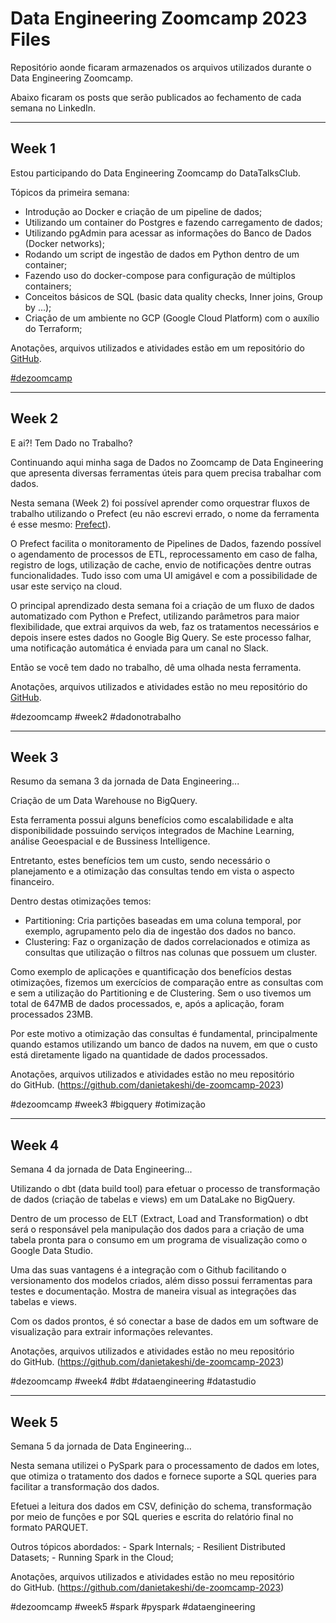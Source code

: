 # Data Engineering Zoomcamp 2023 Files

Repositório aonde ficaram armazenados os arquivos utilizados durante o Data Engineering Zoomcamp.

Abaixo ficaram os posts que serão publicados ao fechamento de cada semana no LinkedIn.

---

## Week 1

Estou participando do Data Engineering Zoomcamp do DataTalksClub.

Tópicos da primeira semana:
- Introdução ao Docker e criação de um pipeline de dados;
- Utilizando um container do Postgres e fazendo carregamento de dados;
- Utilizando pgAdmin para acessar as informações do Banco de Dados (Docker networks);
- Rodando um script de ingestão de dados em Python dentro de um container;
- Fazendo uso do docker-compose para configuração de múltiplos containers;
- Conceitos básicos de SQL (basic data quality checks, Inner joins, Group by ...);
- Criação de um ambiente no GCP (Google Cloud Platform) com o auxílio do Terraform;

Anotações, arquivos utilizados e atividades estão em um repositório do [GitHub](https://github.com/danietakeshi/de-zoomcamp-2023).

[#dezoomcamp](https://www.linkedin.com/posts/daniel-takeshi-martins-a62259aa_python-sql-dataengineering-activity-7024192540534841344-FYmU?utm_source=share&utm_medium=member_desktop)

---

## Week 2

E ai?! Tem Dado no Trabalho?

Continuando aqui minha saga de Dados no Zoomcamp de Data Engineering que apresenta diversas ferramentas úteis para quem precisa trabalhar com dados.

Nesta semana (Week 2) foi possível aprender como orquestrar fluxos de trabalho utilizando o Prefect (eu não escrevi errado, o nome da ferramenta é esse mesmo: [Prefect](https://www.prefect.io/)).

O Prefect facilita o monitoramento de Pipelines de Dados, fazendo possível o agendamento de processos de ETL, reprocessamento em caso de falha, registro de logs, utilização de cache, envio de notificações dentre outras funcionalidades. Tudo isso com uma UI amigável e com a possibilidade de usar este serviço na cloud.

O principal aprendizado desta semana foi a criação de um fluxo de dados automatizado com Python e Prefect, utilizando parâmetros para maior flexibilidade, que extrai arquivos da web, faz os tratamentos necessários e depois insere estes dados no Google Big Query. Se este processo falhar, uma notificação automática é enviada para um canal no Slack.

Então se você tem dado no trabalho, dê uma olhada nesta ferramenta.

Anotações, arquivos utilizados e atividades estão no meu repositório do [GitHub](https://github.com/danietakeshi/de-zoomcamp-2023).

#dezoomcamp #week2 #dadonotrabalho

---

## Week 3

Resumo da semana 3 da jornada de Data Engineering...

Criação de um Data Warehouse no BigQuery.

Esta ferramenta possui alguns benefícios como escalabilidade e alta disponibilidade possuindo serviços integrados de Machine Learning, análise Geoespacial e de Bussiness Intelligence.

Entretanto, estes benefícios tem um custo, sendo necessário o planejamento e a otimização das consultas tendo em vista o aspecto financeiro.

Dentro destas otimizações temos:
- Partitioning: Cria partições baseadas em uma coluna temporal, por exemplo, agrupamento pelo dia de ingestão dos dados no banco.
- Clustering: Faz o organização de dados correlacionados e otimiza as consultas que utilização o filtros nas colunas que possuem um cluster.

Como exemplo de aplicações e quantificação dos benefícios destas otimizações, fizemos um exercícios de comparação entre as consultas com e sem a utilização do Partitioning e de Clustering. Sem o uso tivemos um total de 647MB de dados processados, e, após a aplicação, foram processados 23MB.

Por este motivo a otimização das consultas é fundamental, principalmente quando estamos utilizando um banco de dados na nuvem, em que o custo está diretamente ligado na quantidade de dados processados.

Anotações, arquivos utilizados e atividades estão no meu repositório do GitHub. (https://github.com/danietakeshi/de-zoomcamp-2023)

#dezoomcamp #week3 #bigquery #otimização

---

## Week 4

Semana 4 da jornada de Data Engineering...

Utilizando o dbt (data build tool) para efetuar o processo de transformação de dados (criação de tabelas e views) em um DataLake no BigQuery.

Dentro de um processo de ELT (Extract, Load and Transformation) o dbt será o responsável pela manipulação dos dados para a criação de uma tabela pronta para o consumo em um programa de visualização como o Google Data Studio.

Uma das suas vantagens é a integração com o Github facilitando o versionamento dos modelos criados, além disso possui ferramentas para testes e documentação. Mostra de maneira visual as integrações das tabelas e views.

Com os dados prontos, é só conectar a base de dados em um software de visualização para extrair informações relevantes.

Anotações, arquivos utilizados e atividades estão no meu repositório do GitHub. (https://github.com/danietakeshi/de-zoomcamp-2023)

#dezoomcamp #week4 #dbt #dataengineering #datastudio

---

## Week 5

Semana 5 da jornada de Data Engineering...

Nesta semana utilizei o PySpark para o processamento de dados em lotes, que otimiza o tratamento dos dados e fornece suporte a SQL queries para facilitar a transformação dos dados.

Efetuei a leitura dos dados em CSV, definição do schema, transformação por meio de funções e por SQL queries e escrita do relatório final no formato PARQUET.

Outros tópicos abordados:
    - Spark Internals;
    - Resilient Distributed Datasets;
    - Running Spark in the Cloud;

Anotações, arquivos utilizados e atividades estão no meu repositório do GitHub. (https://github.com/danietakeshi/de-zoomcamp-2023)

#dezoomcamp #week5 #spark #pyspark #dataengineering
